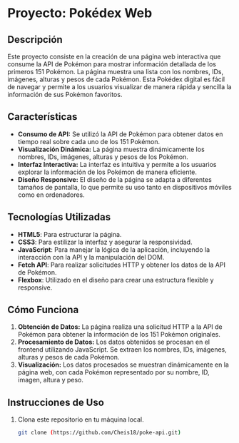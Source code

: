 # Proyecto: Pokédex Web

## Descripción

Este proyecto consiste en la creación de una página web interactiva que consume la API de Pokémon para mostrar información detallada de los primeros 151 Pokémon. La página muestra una lista con los nombres, IDs, imágenes, alturas y pesos de cada Pokémon. Esta Pokédex digital es fácil de navegar y permite a los usuarios visualizar de manera rápida y sencilla la información de sus Pokémon favoritos.

## Características

- **Consumo de API:** Se utilizó la API de Pokémon para obtener datos en tiempo real sobre cada uno de los 151 Pokémon.
- **Visualización Dinámica:** La página muestra dinámicamente los nombres, IDs, imágenes, alturas y pesos de los Pokémon.
- **Interfaz Interactiva:** La interfaz es intuitiva y permite a los usuarios explorar la información de los Pokémon de manera eficiente.
- **Diseño Responsive:** El diseño de la página se adapta a diferentes tamaños de pantalla, lo que permite su uso tanto en dispositivos móviles como en ordenadores.

## Tecnologías Utilizadas

- **HTML5**: Para estructurar la página.
- **CSS3**: Para estilizar la interfaz y asegurar la responsividad.
- **JavaScript**: Para manejar la lógica de la aplicación, incluyendo la interacción con la API y la manipulación del DOM.
- **Fetch API**: Para realizar solicitudes HTTP y obtener los datos de la API de Pokémon.
- **Flexbox**: Utilizado en el diseño para crear una estructura flexible y responsive.

## Cómo Funciona

1. **Obtención de Datos:** La página realiza una solicitud HTTP a la API de Pokémon para obtener la información de los 151 Pokémon originales.
2. **Procesamiento de Datos:** Los datos obtenidos se procesan en el frontend utilizando JavaScript. Se extraen los nombres, IDs, imágenes, alturas y pesos de cada Pokémon.
3. **Visualización:** Los datos procesados se muestran dinámicamente en la página web, con cada Pokémon representado por su nombre, ID, imagen, altura y peso.

## Instrucciones de Uso

1. Clona este repositorio en tu máquina local.
   ```bash
   git clone (https://github.com/Cheis18/poke-api.git)
